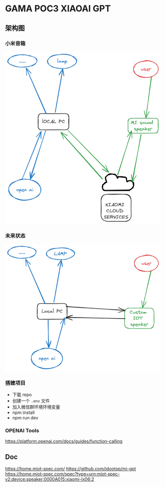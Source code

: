 # GAMA POC3 XIAOAI GPT

## 架构图

### 小米音箱

![小米音箱](./architecture1.excalidraw.png)


### 未来状态

![小米音箱](./architecture2.excalidraw.png)


### 搭建项目

- 下载 repo
- 创建一个 `.env` 文件
- 加入微信群环境环境变量
- npm install
- npm run dev

### OPENAI Tools
https://platform.openai.com/docs/guides/function-calling

## Doc
https://home.miot-spec.com/
https://github.com/idootop/mi-gpt
https://home.miot-spec.com/spec?type=urn:miot-spec-v2:device:speaker:0000A015:xiaomi-lx06:2